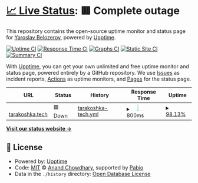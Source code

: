 # [📈 Live Status](https://yaroslav-belozerov.github.io/personal-upptime): <!--live status--> **🟥 Complete outage**

This repository contains the open-source uptime monitor and status page for [Yaroslav Belozerov](https://yaroslav-belozerov.github.io/personal-upptime), powered by [Upptime](https://github.com/upptime/upptime).

[![Uptime CI](https://github.com/yaroslav-belozerov/personal-upptime/workflows/Uptime%20CI/badge.svg)](https://github.com/yaroslav-belozerov/personal-upptime/actions?query=workflow%3A%22Uptime+CI%22)
[![Response Time CI](https://github.com/yaroslav-belozerov/personal-upptime/workflows/Response%20Time%20CI/badge.svg)](https://github.com/yaroslav-belozerov/personal-upptime/actions?query=workflow%3A%22Response+Time+CI%22)
[![Graphs CI](https://github.com/yaroslav-belozerov/personal-upptime/workflows/Graphs%20CI/badge.svg)](https://github.com/yaroslav-belozerov/personal-upptime/actions?query=workflow%3A%22Graphs+CI%22)
[![Static Site CI](https://github.com/yaroslav-belozerov/personal-upptime/workflows/Static%20Site%20CI/badge.svg)](https://github.com/yaroslav-belozerov/personal-upptime/actions?query=workflow%3A%22Static+Site+CI%22)
[![Summary CI](https://github.com/yaroslav-belozerov/personal-upptime/workflows/Summary%20CI/badge.svg)](https://github.com/yaroslav-belozerov/personal-upptime/actions?query=workflow%3A%22Summary+CI%22)

With [Upptime](https://upptime.js.org), you can get your own unlimited and free uptime monitor and status page, powered entirely by a GitHub repository. We use [Issues](https://github.com/yaroslav-belozerov/personal-upptime/issues) as incident reports, [Actions](https://github.com/yaroslav-belozerov/personal-upptime/actions) as uptime monitors, and [Pages](https://yaroslav-belozerov.github.io/personal-upptime) for the status page.

<!--start: status pages-->
<!-- This summary is generated by Upptime (https://github.com/upptime/upptime) -->
<!-- Do not edit this manually, your changes will be overwritten -->
<!-- prettier-ignore -->
| URL | Status | History | Response Time | Uptime |
| --- | ------ | ------- | ------------- | ------ |
| <img alt="" src="https://icons.duckduckgo.com/ip3/tarakoshka.tech.ico" height="13"> [tarakoshka.tech](https://tarakoshka.tech) | 🟥 Down | [tarakoshka-tech.yml](https://github.com/yaroslav-belozerov/personal-upptime/commits/HEAD/history/tarakoshka-tech.yml) | <details><summary><img alt="Response time graph" src="./graphs/tarakoshka-tech/response-time-week.png" height="20"> 800ms</summary><br><a href="https://yaroslav-belozerov.github.io/personal-upptime/history/tarakoshka-tech"><img alt="Response time 674" src="https://img.shields.io/endpoint?url=https%3A%2F%2Fraw.githubusercontent.com%2Fyaroslav-belozerov%2Fpersonal-upptime%2FHEAD%2Fapi%2Ftarakoshka-tech%2Fresponse-time.json"></a><br><a href="https://yaroslav-belozerov.github.io/personal-upptime/history/tarakoshka-tech"><img alt="24-hour response time 341" src="https://img.shields.io/endpoint?url=https%3A%2F%2Fraw.githubusercontent.com%2Fyaroslav-belozerov%2Fpersonal-upptime%2FHEAD%2Fapi%2Ftarakoshka-tech%2Fresponse-time-day.json"></a><br><a href="https://yaroslav-belozerov.github.io/personal-upptime/history/tarakoshka-tech"><img alt="7-day response time 800" src="https://img.shields.io/endpoint?url=https%3A%2F%2Fraw.githubusercontent.com%2Fyaroslav-belozerov%2Fpersonal-upptime%2FHEAD%2Fapi%2Ftarakoshka-tech%2Fresponse-time-week.json"></a><br><a href="https://yaroslav-belozerov.github.io/personal-upptime/history/tarakoshka-tech"><img alt="30-day response time 674" src="https://img.shields.io/endpoint?url=https%3A%2F%2Fraw.githubusercontent.com%2Fyaroslav-belozerov%2Fpersonal-upptime%2FHEAD%2Fapi%2Ftarakoshka-tech%2Fresponse-time-month.json"></a><br><a href="https://yaroslav-belozerov.github.io/personal-upptime/history/tarakoshka-tech"><img alt="1-year response time 674" src="https://img.shields.io/endpoint?url=https%3A%2F%2Fraw.githubusercontent.com%2Fyaroslav-belozerov%2Fpersonal-upptime%2FHEAD%2Fapi%2Ftarakoshka-tech%2Fresponse-time-year.json"></a></details> | <details><summary><a href="https://yaroslav-belozerov.github.io/personal-upptime/history/tarakoshka-tech">98.13%</a></summary><a href="https://yaroslav-belozerov.github.io/personal-upptime/history/tarakoshka-tech"><img alt="All-time uptime 98.15%" src="https://img.shields.io/endpoint?url=https%3A%2F%2Fraw.githubusercontent.com%2Fyaroslav-belozerov%2Fpersonal-upptime%2FHEAD%2Fapi%2Ftarakoshka-tech%2Fuptime.json"></a><br><a href="https://yaroslav-belozerov.github.io/personal-upptime/history/tarakoshka-tech"><img alt="24-hour uptime 100.00%" src="https://img.shields.io/endpoint?url=https%3A%2F%2Fraw.githubusercontent.com%2Fyaroslav-belozerov%2Fpersonal-upptime%2FHEAD%2Fapi%2Ftarakoshka-tech%2Fuptime-day.json"></a><br><a href="https://yaroslav-belozerov.github.io/personal-upptime/history/tarakoshka-tech"><img alt="7-day uptime 98.13%" src="https://img.shields.io/endpoint?url=https%3A%2F%2Fraw.githubusercontent.com%2Fyaroslav-belozerov%2Fpersonal-upptime%2FHEAD%2Fapi%2Ftarakoshka-tech%2Fuptime-week.json"></a><br><a href="https://yaroslav-belozerov.github.io/personal-upptime/history/tarakoshka-tech"><img alt="30-day uptime 98.15%" src="https://img.shields.io/endpoint?url=https%3A%2F%2Fraw.githubusercontent.com%2Fyaroslav-belozerov%2Fpersonal-upptime%2FHEAD%2Fapi%2Ftarakoshka-tech%2Fuptime-month.json"></a><br><a href="https://yaroslav-belozerov.github.io/personal-upptime/history/tarakoshka-tech"><img alt="1-year uptime 98.15%" src="https://img.shields.io/endpoint?url=https%3A%2F%2Fraw.githubusercontent.com%2Fyaroslav-belozerov%2Fpersonal-upptime%2FHEAD%2Fapi%2Ftarakoshka-tech%2Fuptime-year.json"></a></details>

<!--end: status pages-->

[**Visit our status website →**](https://yaroslav-belozerov.github.io/personal-upptime)

## 📄 License

- Powered by: [Upptime](https://github.com/upptime/upptime)
- Code: [MIT](./LICENSE) © [Anand Chowdhary](https://anandchowdhary.com), supported by [Pabio](https://pabio.com)
- Data in the `./history` directory: [Open Database License](https://opendatacommons.org/licenses/odbl/1-0/)
